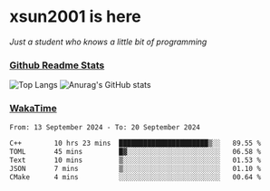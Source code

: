 # xsun2001 is here

*Just a student who knows a little bit of programming*

### [Github Readme Stats](https://github.com/anuraghazra/github-readme-stats)

![Top Langs](https://github-readme-stats.vercel.app/api/top-langs/?username=xsun2001&layout=compact&theme=radical) ![Anurag's GitHub stats](https://github-readme-stats.vercel.app/api?username=xsun2001&show_icons=true&theme=radical)

### [WakaTime](https://wakatime.com)

<!--START_SECTION:waka-->

```txt
From: 13 September 2024 - To: 20 September 2024

C++        10 hrs 23 mins  ██████████████████████▒░░   89.55 %
TOML       45 mins         █▓░░░░░░░░░░░░░░░░░░░░░░░   06.58 %
Text       10 mins         ▒░░░░░░░░░░░░░░░░░░░░░░░░   01.53 %
JSON       7 mins          ▒░░░░░░░░░░░░░░░░░░░░░░░░   01.10 %
CMake      4 mins          ░░░░░░░░░░░░░░░░░░░░░░░░░   00.64 %
```

<!--END_SECTION:waka-->
